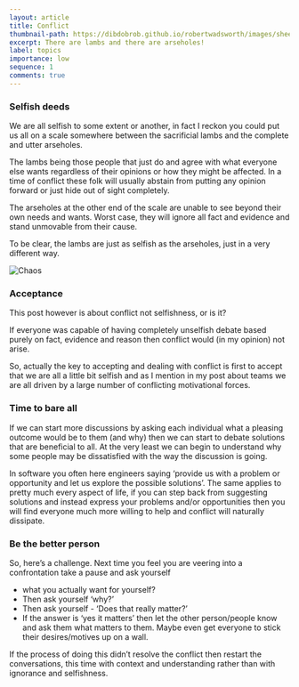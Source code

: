 ```yaml
---
layout: article
title: Conflict
thumbnail-path: https://dibdobrob.github.io/robertwadsworth/images/sheep.png
excerpt: There are lambs and there are arseholes!
label: topics
importance: low
sequence: 1
comments: true
---
```


### Selfish deeds 
We are all selfish to some extent or another, in fact I reckon you could put us all on a scale somewhere between the sacrificial
lambs and the complete and utter arseholes.  

The lambs being those people that just do and agree with what everyone else wants regardless of their opinions or how they 
might be affected. In a time of conflict these folk will usually abstain from putting any opinion forward or just hide out 
of sight completely.  

The arseholes at the other end of the scale are unable to see beyond their own needs and wants. Worst case, they will ignore 
all fact and evidence and stand unmovable from their cause.  

To be clear, the lambs are just as selfish as the arseholes, just in a very different way.

![Chaos](https://dibdobrob.github.io/robertwadsworth/images/sheep.png)

### Acceptance
This post however is about conflict not selfishness, or is it?  

If everyone was capable of having completely unselfish debate based purely on fact, evidence and reason then conflict
would (in my opinion) not arise.  

So, actually the key to accepting and dealing with conflict is first to accept that we are all a little bit selfish and as I mention in my post about teams we are all driven by a large number of conflicting motivational forces. 

### Time to bare all
If we can start more discussions by asking each individual what a pleasing outcome would be to them (and why) then we
can start to debate solutions that are beneficial to all. At the very least we can begin to understand why some people may be dissatisfied with the way the discussion is going.  

In software you often here engineers saying ‘provide us with a problem or opportunity and let us explore the possible solutions’. 
The same applies to pretty much every aspect of life, if you can step back from suggesting solutions and instead express your 
problems and/or opportunities then you will find everyone much more willing to help and conflict will naturally dissipate. 

### Be the better person
So, here’s a challenge. Next time you feel you are veering into a confrontation take a pause and ask yourself 
- what you actually want for yourself?
- Then ask yourself ‘why?’
- Then ask yourself - ‘Does that really matter?’
- If the answer is ‘yes it matters’ then let the other person/people know and ask them what matters to them. Maybe even get everyone to stick their desires/motives up on a wall.  

If the process of doing this didn’t resolve the conflict then restart the conversations, this time with context and understanding rather than with ignorance and selfishness. 
